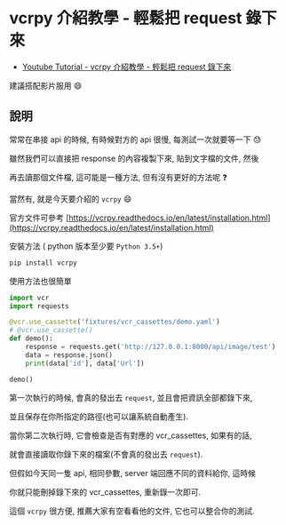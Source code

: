 # vcrpy 介紹教學 - 輕鬆把 request 錄下來

* [Youtube Tutorial - vcrpy 介紹教學 - 輕鬆把 request 錄下來](https://youtu.be/LrAxl5vfXJ4)

建議搭配影片服用 :smile:

## 說明

常常在串接 api 的時候, 有時候對方的 api 很慢, 每測試一次就要等一下 :sweat:

雖然我們可以直接把 response 的內容複製下來, 貼到文字檔的文件, 然後

再去讀那個文件檔, 這可能是一種方法, 但有沒有更好的方法呢 :question:

當然有, 就是今天要介紹的 `vcrpy` :smile:

官方文件可參考 [https://vcrpy.readthedocs.io/en/latest/installation.html](https://vcrpy.readthedocs.io/en/latest/installation.html)

安裝方法 ( python 版本至少要 `Python 3.5+`)

```cmd
pip install vcrpy
```

使用方法也很簡單

```python
import vcr
import requests

@vcr.use_cassette('fixtures/vcr_cassettes/demo.yaml')
# @vcr.use_cassette()
def demo():
    response = requests.get('http://127.0.0.1:8000/api/image/test')
    data = response.json()
    print(data['id'], data['Url'])

demo()
```

第一次執行的時候, 會真的發出去 `request`, 並且會把資訊全部都錄下來,

並且保存在你所指定的路徑(也可以讓系統自動產生).

當你第二次執行時, 它會檢查是否有對應的 vcr_cassettes, 如果有的話,

就會直接讀取你錄下來的檔案(不會真的發出去 `request`).

但假如今天同一隻 api, 相同參數, server 端回應不同的資料給你, 這時候

你就只能刪掉錄下來的 vcr_cassettes, 重新錄一次即可.

這個 `vcrpy` 很方便, 推薦大家有空看看他的文件, 它也可以整合你的測試.
